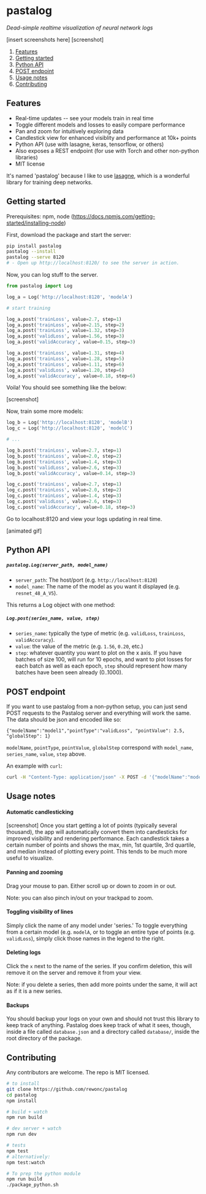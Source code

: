 # pastalog

_Dead-simple realtime visualization of neural network logs_

[insert screenshots here]
[screenshot]

1. [Features](#features)
2. [Getting started](#getting-started)
3. [Python API](#python-api)
4. [POST endpoint](#post-endpoint)
5. [Usage notes](#usage-notes)
5. [Contributing](#contributing)

## Features

- Real-time updates -- see your models train in real time
- Toggle different models and losses to easily compare performance
- Pan and zoom for intuitively exploring data
- Candlestick view for enhanced visiblity and performance at 10k+ points
- Python API (use with lasagne, keras, tensorflow, or others)
- Also exposes a REST endpoint (for use with Torch and other non-python libraries)
- MIT license

It's named 'pastalog' because I like to use [lasagne](http://lasagne.readthedocs.org/en/latest/), which is a wonderful library for training deep networks.


## Getting started

Prerequisites: npm, node (https://docs.npmjs.com/getting-started/installing-node)

First, download the package and start the server:

```bash
pip install pastalog
pastalog --install
pastalog --serve 8120
# - Open up http://localhost:8120/ to see the server in action.
```

Now, you can log stuff to the server. 

```python
from pastalog import Log

log_a = Log('http://localhost:8120', 'modelA')

# start training

log_a.post('trainLoss', value=2.7, step=1)
log_a.post('trainLoss', value=2.15, step=2)
log_a.post('trainLoss', value=1.32, step=3)
log_a.post('validLoss', value=1.56, step=3)
log_a.post('validAccuracy', value=0.15, step=3)

log_a.post('trainLoss', value=1.31, step=4)
log_a.post('trainLoss', value=1.28, step=5)
log_a.post('trainLoss', value=1.11, step=6)
log_a.post('validLoss', value=1.20, step=6)
log_a.post('validAccuracy', value=0.18, step=6)

```
Voila! You should see something like the below:

[screenshot]

Now, train some more models:

```python
log_b = Log('http://localhost:8120', 'modelB')
log_c = Log('http://localhost:8120', 'modelC')

# ...

log_b.post('trainLoss', value=2.7, step=1)
log_b.post('trainLoss', value=2.0, step=2)
log_b.post('trainLoss', value=1.4, step=3)
log_b.post('validLoss', value=2.6, step=3)
log_b.post('validAccuracy', value=0.14, step=3)

log_c.post('trainLoss', value=2.7, step=1)
log_c.post('trainLoss', value=2.0, step=2)
log_c.post('trainLoss', value=1.4, step=3)
log_c.post('validLoss', value=2.6, step=3)
log_c.post('validAccuracy', value=0.18, step=3)

```
Go to localhost:8120 and view your logs updating in real time.

[animated gif]

## Python API

##### `pastalog.Log(server_path, model_name)`


- `server_path`: The host/port (e.g. `http://localhost:8120`) 
- `model_name`: The name of the model as you want it displayed (e.g. `resnet_48_A_V5`).

This returns a Log object with one method:

##### `Log.post(series_name, value, step)`

- `series_name`: typically the type of metric (e.g. `validLoss`, `trainLoss`, `validAccuracy`). 
- `value`: the value of the metric (e.g. `1.56`, `0.20`, etc.)
- `step`: whatever quantity you want to plot on the x axis. If you have batches of size 100, will run for 10 epochs, and want to plot losses for each batch as well as each epoch, `step` should represent how many batches have been seen already (0..1000).

## POST endpoint

If you want to use pastalog from a non-python setup, you can just send POST requests to the Pastalog server and everything will work the same. The data should be json and encoded like so:

`{"modelName":"model1","pointType":"validLoss", "pointValue": 2.5, "globalStep": 1}`

`modelName`, `pointType`, `pointValue`, `globalStep` correspond with `model_name`, `series_name`, `value`, `step` above.

An example with `curl`:

```bash
curl -H "Content-Type: application/json" -X POST -d '{"modelName":"model1","pointType":"validLoss", "pointValue": 2.5, "globalStep": 1}' http://localhost:8120/data
```

## Usage notes

#### Automatic candlesticking

[screenshot]
Once you start getting a lot of points (typically several thousand), the app will automatically convert them into candlesticks for improved visibility and rendering performance. Each candlestick takes a certain number of points and shows the max, min, 1st quartile, 3rd quartile, and median instead of plotting every point. This tends to be much more useful to visualize.


#### Panning and zooming

Drag your mouse to pan.  Either scroll up or down to zoom in or out. 

Note: you can also pinch in/out on your trackpad to zoom.

#### Toggling visibility of lines

Simply click the name of any model under 'series.'  To toggle everything from a certain model (e.g. `modelA`, or to toggle an entire type of points (e.g. `validLoss`), simply click those names in the legend to the right.

#### Deleting logs

Click the `x` next to the name of the series.  If you confirm deletion, this will remove it on the server and remove it from your view. 

Note: if you delete a series, then add more points under the same, it will act as if it is a new series.

#### Backups

You should backup your logs on your own and should not trust this library to keep track of anything. Pastalog does keep track of what it sees, though, inside a file called `database.json` and a directory called `database/`, inside the root directory of the package.


## Contributing

Any contributors are welcome.  The repo is MIT licensed.

```bash
# to install
git clone https://github.com/rewonc/pastalog
cd pastalog
npm install

# build + watch
npm run build

# dev server + watch
npm run dev

# tests
npm test
# alternatively:
npm test:watch

# To prep the python module
npm run build
./package_python.sh

```

